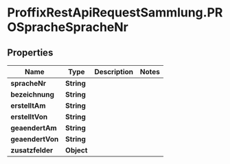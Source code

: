 # ProffixRestApiRequestSammlung.PROSpracheSpracheNr

## Properties
Name | Type | Description | Notes
------------ | ------------- | ------------- | -------------
**spracheNr** | **String** |  | 
**bezeichnung** | **String** |  | 
**erstelltAm** | **String** |  | 
**erstelltVon** | **String** |  | 
**geaendertAm** | **String** |  | 
**geaendertVon** | **String** |  | 
**zusatzfelder** | **Object** |  | 



